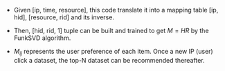 * Given [ip, time, resource], this code translate it into a mapping table [ip, hid], [resource, rid] and its inverse.
* Then, [hid, rid, 1] tuple can be built and trained to get $M=HR$ by the FunkSVD algorithm.

* $M_{ij}$ represents the user preference of each item. Once a new IP (user) click a dataset, the top-N dataset can be recommended thereafter.

